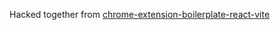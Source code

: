 
Hacked together from [chrome-extension-boilerplate-react-vite](https://github.com/Jonghakseo/chrome-extension-boilerplate-react-vite)
